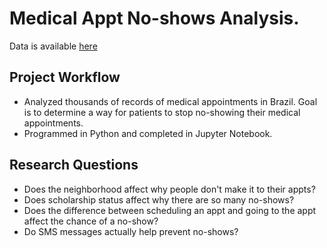 
# Medical Appt No-shows Analysis. 

Data is available [here](https://www.kaggle.com/code/sohailadiab/medical-appointment-no-shows-analysis)

## Project Workflow

- Analyzed thousands of records of medical appointments in Brazil. Goal is to determine a way for patients to stop no-showing their medical appointments.
- Programmed in Python and completed in Jupyter Notebook.

## Research Questions

- Does the neighborhood affect why people don't make it to their appts?
- Does scholarship status affect why there are so many no-shows?
- Does the difference between scheduling an appt and going to the appt affect the chance of a no-show?
- Do SMS messages actually help prevent no-shows?
